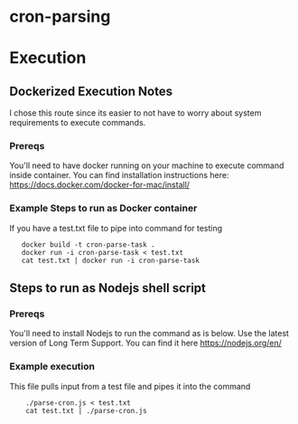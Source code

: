 # cron-parsing

# Execution
## Dockerized Execution Notes
I chose this route since its easier to not have to worry about system requirements to execute commands.

### Prereqs
You'll need to have docker running on your machine to execute command inside container. You can find installation instructions here:
https://docs.docker.com/docker-for-mac/install/

### Example Steps to run as Docker container
If you have a test.txt file to pipe into command for testing

 ```
    docker build -t cron-parse-task .
    docker run -i cron-parse-task < test.txt
    cat test.txt | docker run -i cron-parse-task
 ```


## Steps to run as Nodejs shell script

### Prereqs
 You'll need to install Nodejs to run the command as is below. Use the latest version of Long Term Support. You can find it here https://nodejs.org/en/

### Example execution
This file pulls input from a test file and pipes it into the command

```
    ./parse-cron.js < test.txt
    cat test.txt | ./parse-cron.js
```